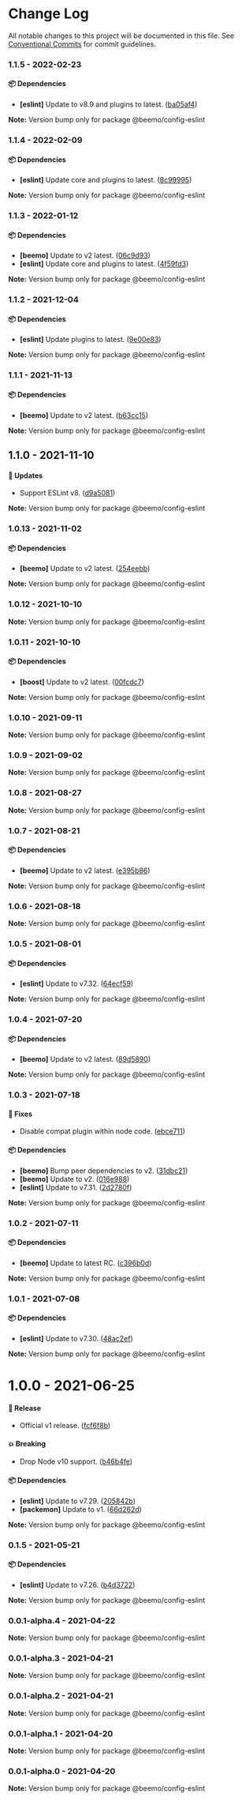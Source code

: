 # Change Log

All notable changes to this project will be documented in this file.
See [Conventional Commits](https://conventionalcommits.org) for commit guidelines.

### 1.1.5 - 2022-02-23

#### 📦 Dependencies

- **[eslint]** Update to v8.9 and plugins to latest. ([ba05af4](https://github.com/beemojs/dev/commit/ba05af4))

**Note:** Version bump only for package @beemo/config-eslint





### 1.1.4 - 2022-02-09

#### 📦 Dependencies

- **[eslint]** Update core and plugins to latest. ([8c99995](https://github.com/beemojs/dev/commit/8c99995))

**Note:** Version bump only for package @beemo/config-eslint





### 1.1.3 - 2022-01-12

#### 📦 Dependencies

- **[beemo]** Update to v2 latest. ([06c9d93](https://github.com/beemojs/dev/commit/06c9d93))
- **[eslint]** Update core and plugins to latest. ([4f59fd3](https://github.com/beemojs/dev/commit/4f59fd3))

**Note:** Version bump only for package @beemo/config-eslint





### 1.1.2 - 2021-12-04

#### 📦 Dependencies

- **[eslint]** Update plugins to latest. ([9e00e83](https://github.com/beemojs/dev/commit/9e00e83))

**Note:** Version bump only for package @beemo/config-eslint





### 1.1.1 - 2021-11-13

#### 📦 Dependencies

- **[beemo]** Update to v2 latest. ([b63cc15](https://github.com/beemojs/dev/commit/b63cc15))

**Note:** Version bump only for package @beemo/config-eslint





## 1.1.0 - 2021-11-10

#### 🚀 Updates

- Support ESLint v8. ([d9a5081](https://github.com/beemojs/dev/commit/d9a5081))

**Note:** Version bump only for package @beemo/config-eslint





### 1.0.13 - 2021-11-02

#### 📦 Dependencies

- **[beemo]** Update to v2 latest. ([254eebb](https://github.com/beemojs/dev/commit/254eebb))

**Note:** Version bump only for package @beemo/config-eslint





### 1.0.12 - 2021-10-10

**Note:** Version bump only for package @beemo/config-eslint





### 1.0.11 - 2021-10-10

#### 📦 Dependencies

- **[boost]** Update to v2 latest. ([00fcdc7](https://github.com/beemojs/dev/commit/00fcdc7))

**Note:** Version bump only for package @beemo/config-eslint





### 1.0.10 - 2021-09-11

**Note:** Version bump only for package @beemo/config-eslint





### 1.0.9 - 2021-09-02

**Note:** Version bump only for package @beemo/config-eslint





### 1.0.8 - 2021-08-27

**Note:** Version bump only for package @beemo/config-eslint





### 1.0.7 - 2021-08-21

#### 📦 Dependencies

- **[beemo]** Update to v2 latest. ([e395b86](https://github.com/beemojs/dev/commit/e395b86))

**Note:** Version bump only for package @beemo/config-eslint





### 1.0.6 - 2021-08-18

**Note:** Version bump only for package @beemo/config-eslint





### 1.0.5 - 2021-08-01

#### 📦 Dependencies

- **[eslint]** Update to v7.32. ([64ecf59](https://github.com/beemojs/dev/commit/64ecf59))

**Note:** Version bump only for package @beemo/config-eslint





### 1.0.4 - 2021-07-20

#### 📦 Dependencies

- **[beemo]** Update to v2 latest. ([89d5890](https://github.com/beemojs/dev/commit/89d5890))

**Note:** Version bump only for package @beemo/config-eslint





### 1.0.3 - 2021-07-18

#### 🐞 Fixes

- Disable compat plugin within node code. ([ebce711](https://github.com/beemojs/dev/commit/ebce711))

#### 📦 Dependencies

- **[beemo]** Bump peer dependencies to v2. ([31dbc21](https://github.com/beemojs/dev/commit/31dbc21))
- **[beemo]** Update to v2. ([016e988](https://github.com/beemojs/dev/commit/016e988))
- **[eslint]** Update to v7.31. ([2d2780f](https://github.com/beemojs/dev/commit/2d2780f))

**Note:** Version bump only for package @beemo/config-eslint





### 1.0.2 - 2021-07-11

#### 📦 Dependencies

- **[beemo]** Update to latest RC. ([c396b0d](https://github.com/beemojs/dev/commit/c396b0d))

**Note:** Version bump only for package @beemo/config-eslint





### 1.0.1 - 2021-07-08

#### 📦 Dependencies

- **[eslint]** Update to v7.30. ([48ac2ef](https://github.com/beemojs/dev/commit/48ac2ef))

**Note:** Version bump only for package @beemo/config-eslint





# 1.0.0 - 2021-06-25

#### 🎉 Release

- Official v1 release. ([fcf6f8b](https://github.com/beemojs/dev/commit/fcf6f8b))

#### 💥 Breaking

- Drop Node v10 support. ([b46b4fe](https://github.com/beemojs/dev/commit/b46b4fe))

#### 📦 Dependencies

- **[eslint]** Update to v7.29. ([205842b](https://github.com/beemojs/dev/commit/205842b))
- **[packemon]** Update to v1. ([66d262d](https://github.com/beemojs/dev/commit/66d262d))

**Note:** Version bump only for package @beemo/config-eslint





### 0.1.5 - 2021-05-21

#### 📦 Dependencies

- **[eslint]** Update to v7.26. ([b4d3722](https://github.com/beemojs/dev/commit/b4d3722))

**Note:** Version bump only for package @beemo/config-eslint





### 0.0.1-alpha.4 - 2021-04-22

**Note:** Version bump only for package @beemo/config-eslint





### 0.0.1-alpha.3 - 2021-04-21

**Note:** Version bump only for package @beemo/config-eslint





### 0.0.1-alpha.2 - 2021-04-21

**Note:** Version bump only for package @beemo/config-eslint





### 0.0.1-alpha.1 - 2021-04-20

**Note:** Version bump only for package @beemo/config-eslint





### 0.0.1-alpha.0 - 2021-04-20

**Note:** Version bump only for package @beemo/config-eslint
